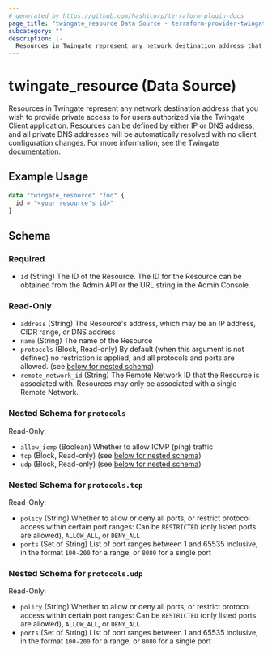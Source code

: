 ```yaml
---
# generated by https://github.com/hashicorp/terraform-plugin-docs
page_title: "twingate_resource Data Source - terraform-provider-twingate-vmanilo"
subcategory: ""
description: |-
  Resources in Twingate represent any network destination address that you wish to provide private access to for users authorized via the Twingate Client application. Resources can be defined by either IP or DNS address, and all private DNS addresses will be automatically resolved with no client configuration changes. For more information, see the Twingate documentation https://docs.twingate.com/docs/resources-and-access-nodes.
---
```


# twingate_resource (Data Source)

Resources in Twingate represent any network destination address that you wish to provide private access to for users authorized via the Twingate Client application. Resources can be defined by either IP or DNS address, and all private DNS addresses will be automatically resolved with no client configuration changes. For more information, see the Twingate [documentation](https://docs.twingate.com/docs/resources-and-access-nodes).

## Example Usage

```terraform
data "twingate_resource" "foo" {
  id = "<your resource's id>"
}
```

<!-- schema generated by tfplugindocs -->
## Schema

### Required

- `id` (String) The ID of the Resource. The ID for the Resource can be obtained from the Admin API or the URL string in the Admin Console.

### Read-Only

- `address` (String) The Resource's address, which may be an IP address, CIDR range, or DNS address
- `name` (String) The name of the Resource
- `protocols` (Block, Read-only) By default (when this argument is not defined) no restriction is applied, and all protocols and ports are allowed. (see [below for nested schema](#nestedblock--protocols))
- `remote_network_id` (String) The Remote Network ID that the Resource is associated with. Resources may only be associated with a single Remote Network.

<a id="nestedblock--protocols"></a>
### Nested Schema for `protocols`

Read-Only:

- `allow_icmp` (Boolean) Whether to allow ICMP (ping) traffic
- `tcp` (Block, Read-only) (see [below for nested schema](#nestedblock--protocols--tcp))
- `udp` (Block, Read-only) (see [below for nested schema](#nestedblock--protocols--udp))

<a id="nestedblock--protocols--tcp"></a>
### Nested Schema for `protocols.tcp`

Read-Only:

- `policy` (String) Whether to allow or deny all ports, or restrict protocol access within certain port ranges: Can be `RESTRICTED` (only listed ports are allowed), `ALLOW_ALL`, or `DENY_ALL`
- `ports` (Set of String) List of port ranges between 1 and 65535 inclusive, in the format `100-200` for a range, or `8080` for a single port


<a id="nestedblock--protocols--udp"></a>
### Nested Schema for `protocols.udp`

Read-Only:

- `policy` (String) Whether to allow or deny all ports, or restrict protocol access within certain port ranges: Can be `RESTRICTED` (only listed ports are allowed), `ALLOW_ALL`, or `DENY_ALL`
- `ports` (Set of String) List of port ranges between 1 and 65535 inclusive, in the format `100-200` for a range, or `8080` for a single port
